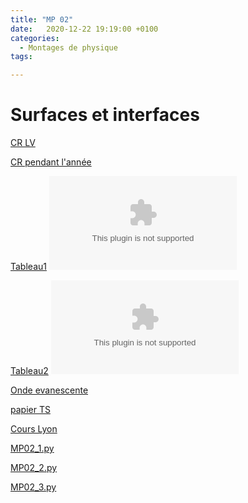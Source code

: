 ```yaml
---
title: "MP 02"
date:   2020-12-22 19:19:00 +0100
categories:
  - Montages de physique
tags:

---
```

# Surfaces et interfaces

[CR LV](/assets/pdf/MP02.pdf)
<object class="pdf fitvidsignore" data="/assets/pdf/MP02.pdf" type="application/pdf"></object>

[CR pendant l'année](/assets/pdf/MP02_CR.pdf)
<object class="pdf fitvidsignore" data="/assets/pdf/MP02_CR.pdf" type="application/pdf"></object>

[Tableau1](/assets/jpeg/MP02_tableau1.jpg)
<object class="pdf fitvidsignore" data="/assets/jpeg/MP02_tableau1.jpg" type="application/jpg"></object>

[Tableau2](/assets/jpeg/MP02_tableau2.jpg)
<object class="pdf fitvidsignore" data="/assets/jpeg/MP02_tableau2.jpg" type="application/jpg"></object>

[Onde evanescente](/assets/jpeg/evanescente.png)

[papier TS](/assets/jpeg/papier_TS.png)

[Cours Lyon](/assets/jpeg/Cours_Lyon.png)

<a href="/assets/python/MP02_1.py" download>MP02_1.py</a> 

<a href="/assets/python/MP02_2.py" download>MP02_2.py</a>

<a href="/assets/python/MP02_3.py" download>MP02_3.py</a>
